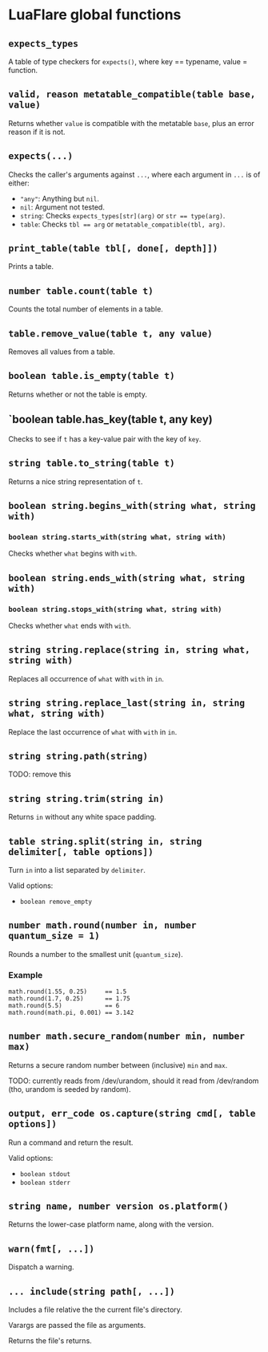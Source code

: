 # LuaFlare global functions

## `expects_types`

A table of type checkers for `expects()`, where key == typename, value = function.

## `valid, reason metatable_compatible(table base, value)`

Returns whether `value` is compatible with the metatable `base`, plus an error reason if it is not.

## `expects(...)`

Checks the caller's arguments against `...`, where each argument in `...` is of either:

- `"any"`: Anything but `nil`.
- `nil`: Argument not tested.
- `string`: Checks `expects_types[str](arg)` or `str == type(arg)`.
- `table`: Checks `tbl == arg` or `metatable_compatible(tbl, arg)`.

## `print_table(table tbl[, done[, depth]])`

Prints a table.

## `number table.count(table t)`

Counts the total number of elements in a table.

## `table.remove_value(table t, any value)`

Removes all values from a table.

## `boolean table.is_empty(table t)`

Returns whether or not the table is empty.

## `boolean table.has_key(table t, any key)

Checks to see if `t` has a key-value pair with the key of `key`.

## `string table.to_string(table t)`

Returns a nice string representation of `t`.

## `boolean string.begins_with(string what, string with)`
### `boolean string.starts_with(string what, string with)`

Checks whether `what` begins with `with`.

## `boolean string.ends_with(string what, string with)`
### `boolean string.stops_with(string what, string with)`

Checks whether `what` ends with `with`.

## `string string.replace(string in, string what, string with)`

Replaces all occurrence of `what` with `with` in `in`.

## `string string.replace_last(string in, string what, string with)`

Replace the last occurrence of `what` with `with` in `in`.

## `string string.path(string)`

TODO: remove this

## `string string.trim(string in)`

Returns `in` without any white space padding.

## `table string.split(string in, string delimiter[, table options])`

Turn `in` into a list separated by `delimiter`.

Valid options:

- `boolean remove_empty`

## `number math.round(number in, number quantum_size = 1)`

Rounds a number to the smallest unit (`quantum_size`).

### Example

    math.round(1.55, 0.25)     == 1.5
    math.round(1.7, 0.25)      == 1.75
    math.round(5.5)            == 6
    math.round(math.pi, 0.001) == 3.142

## `number math.secure_random(number min, number max)`

Returns a secure random number between (inclusive) `min` and `max`.

TODO: currently reads from /dev/urandom, should it read from /dev/random (tho, urandom is seeded by random).

## `output, err_code os.capture(string cmd[, table options])`

Run a command and return the result.

Valid options:

- `boolean stdout`
- `boolean stderr`

## `string name, number version os.platform()`

Returns the lower-case platform name, along with the version.

## `warn(fmt[, ...])`

Dispatch a warning.

## `... include(string path[, ...])`

Includes a file relative the the current file's directory.

Varargs are passed the file as arguments.

Returns the file's returns.
